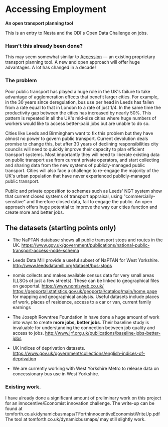 # Accessing Employment

**An open transport planning tool**

This is an entry to Nesta and the ODI's Open Data Challenge on jobs.

### Hasn't this already been done?
This may seem somewhat similar to [Accession](http://www.citilabs.com/software/products/accession) — an existing proprietary transport planning tool. A new and open approach will offer huge advantages. A lot has changed in a decade!

### The problem

Poor public transport has played a huge role in the UK's failure to take advantage of agglomeration effects that benefit larger cities. For example, in the 30 years since deregulation, bus use per head in Leeds has fallen from a rate equal to that in London to a rate of just 1/4. In the same time the productivity gap between the cities has increased by nearly 50%. This pattern is repeated in all the UK's mid-size cities where huge numbers of workers would like to access better-paid jobs but are unable to do so.

Cities like Leeds and Birmingham want to fix this problem but they have almost no power to govern public transport. Current devolution deals promise to change this, but after 30 years of declining responsibilities city councils will need to quickly improve their capacity to plan efficient transport systems. Most importantly they will need to liberate existing data on public transport use from current private operators, and start collecting and sharing data from the new systems of publicly-managed public transport. Cities will also face a challenge to re-engage the majority of the UK's urban population that have never experienced publicly-managed public transport.

Public and private opposition to schemes such as Leeds' NGT system show that current closed systems of transport appraisal, using "commercially-sensitive" and therefore closed data, fail to engage the public. An open approach offers huge potential to improve the way our cities function and create more and better jobs.

## The datasets (starting points only)

* The NaPTAN database shows all public transport stops and routes in the UK. https://www.gov.uk/government/publications/national-public-transport-access-node-schema

* Leeds Data Mill provide a useful subset of NaPTAN for West Yorkshire. http://www.leedsdatamill.org/dataset/bus-stops

* nomis collects and makes available census data for very small areas (LLSOs of just a few streets). These can be linked to geographical files on geoportal.
https://www.nomisweb.co.uk/
https://geoportal.statistics.gov.uk/geoportal/catalog/main/home.page for mapping and geographical analysis. Useful datasets include places of work, places of residence, access to a car or van, current family earnings

* The Joseph Rowntree Foundation in have done a huge amount of work into ways to create **more jobs, better jobs**. Their baseline study is invaluable for understanding the connection between job quality and access to jobs.
http://www.jrf.org.uk/publications/baseline-jobs-better-jobs

* UK indices of deprivation datasets.
https://www.gov.uk/government/collections/english-indices-of-deprivation

* We are currently working with West Yorkshire Metro to release data on concessionary bus use in West Yorkshire.

### Existing work.

I have already done a significant amount of preliminary work on this project for an innocentive/Economist innovation challenge. The write-up can be found at
tomforth.co.uk/dynamicbusmaps/TForthInnocentiveEconomistWriteUp.pdf
The tool at tomforth.co.uk/dynamicbusmaps/ may still slightly work.

